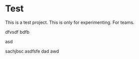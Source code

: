 
# Test
This is a test project. This is only for experimenting.
For teams.


dfvsdf bdfb

asd

sachjbsc
asdfsfe
dad
awd
